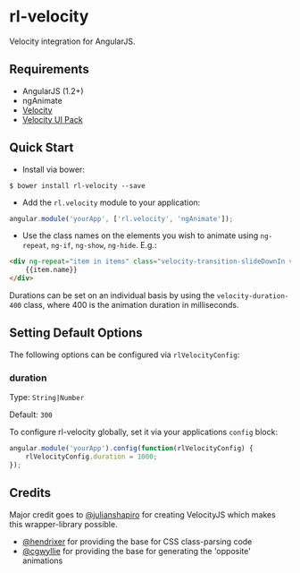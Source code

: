 rl-velocity
===========

Velocity integration for AngularJS.

## Requirements
* AngularJS (1.2+)
* ngAnimate
* [Velocity](https://github.com/julianshapiro/velocity)
* [Velocity UI Pack](https://github.com/julianshapiro/velocity)


## Quick Start

* Install via bower:

``` shell
$ bower install rl-velocity --save
```

* Add the `rl.velocity` module to your application:

``` Javascript
angular.module('yourApp', ['rl.velocity', 'ngAnimate']);
```


* Use the class names on the elements you wish to animate using `ng-repeat`, `ng-if`, `ng-show`, `ng-hide`. E.g.:

``` html
<div ng-repeat="item in items" class="velocity-transition-slideDownIn velocity-duration-400">
	{{item.name}}
</div>
```

Durations can be set on an individual basis by using the `velocity-duration-400` class, where 400 is the animation duration in milliseconds.

## Setting Default Options
The following options can be configured via `rlVelocityConfig`:

### duration
Type: `String|Number`

Default: `300`

To configure rl-velocity globally, set it via your applications `config` block:

``` Javascript
angular.module('yourApp').config(function(rlVelocityConfig) {
    rlVelocityConfig.duration = 1000;
});

```

## Credits
Major credit goes to [@julianshapiro](https://github.com/julianshapiro) for creating VelocityJS which makes this wrapper-library possible.

* [@hendrixer](https://github.com/Hendrixer) for providing the base for CSS class-parsing code
* [@cgwyllie](https://github.com/cgwyllie) for providing the base for generating the 'opposite' animations
